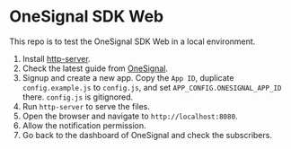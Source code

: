 # OneSignal SDK Web

This repo is to test the OneSignal SDK Web in a local environment.

1. Install [http-server](https://www.npmjs.com/package/http-server).
2. Check the latest guide from [OneSignal](https://documentation.onesignal.com/docs/web-sdk-setup).
3. Signup and create a new app. Copy the `App ID`, duplicate `config.example.js` to `config.js`, and set `APP_CONFIG.ONESIGNAL_APP_ID` there. `config.js` is gitignored.
4. Run `http-server` to serve the files.
5. Open the browser and navigate to `http://localhost:8080`.
6. Allow the notification permission.
7. Go back to the dashboard of OneSignal and check the subscribers.
